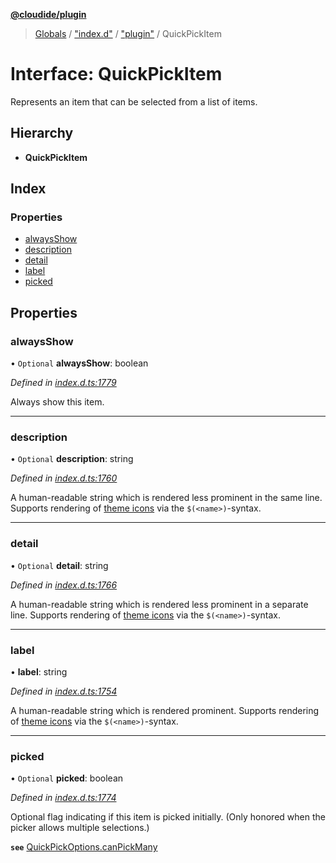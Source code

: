 **[@cloudide/plugin](../README.md)**

> [Globals](../README.md) / ["index.d"](../modules/_index_d_.md) / ["plugin"](../modules/_index_d_._plugin_.md) / QuickPickItem

# Interface: QuickPickItem

Represents an item that can be selected from
a list of items.

## Hierarchy

* **QuickPickItem**

## Index

### Properties

* [alwaysShow](_index_d_._plugin_.quickpickitem.md#alwaysshow)
* [description](_index_d_._plugin_.quickpickitem.md#description)
* [detail](_index_d_._plugin_.quickpickitem.md#detail)
* [label](_index_d_._plugin_.quickpickitem.md#label)
* [picked](_index_d_._plugin_.quickpickitem.md#picked)

## Properties

### alwaysShow

• `Optional` **alwaysShow**: boolean

*Defined in [index.d.ts:1779](https://github.com/shuyaqian/cloudide-plugin-api/blob/57a3a2a/index.d.ts#L1779)*

Always show this item.

___

### description

• `Optional` **description**: string

*Defined in [index.d.ts:1760](https://github.com/shuyaqian/cloudide-plugin-api/blob/57a3a2a/index.d.ts#L1760)*

A human-readable string which is rendered less prominent in the same line. Supports rendering of
[theme icons](#ThemeIcon) via the `$(<name>)`-syntax.

___

### detail

• `Optional` **detail**: string

*Defined in [index.d.ts:1766](https://github.com/shuyaqian/cloudide-plugin-api/blob/57a3a2a/index.d.ts#L1766)*

A human-readable string which is rendered less prominent in a separate line. Supports rendering of
[theme icons](#ThemeIcon) via the `$(<name>)`-syntax.

___

### label

•  **label**: string

*Defined in [index.d.ts:1754](https://github.com/shuyaqian/cloudide-plugin-api/blob/57a3a2a/index.d.ts#L1754)*

A human-readable string which is rendered prominent. Supports rendering of [theme icons](#ThemeIcon) via
the `$(<name>)`-syntax.

___

### picked

• `Optional` **picked**: boolean

*Defined in [index.d.ts:1774](https://github.com/shuyaqian/cloudide-plugin-api/blob/57a3a2a/index.d.ts#L1774)*

Optional flag indicating if this item is picked initially.
(Only honored when the picker allows multiple selections.)

**`see`** [QuickPickOptions.canPickMany](#QuickPickOptions.canPickMany)
